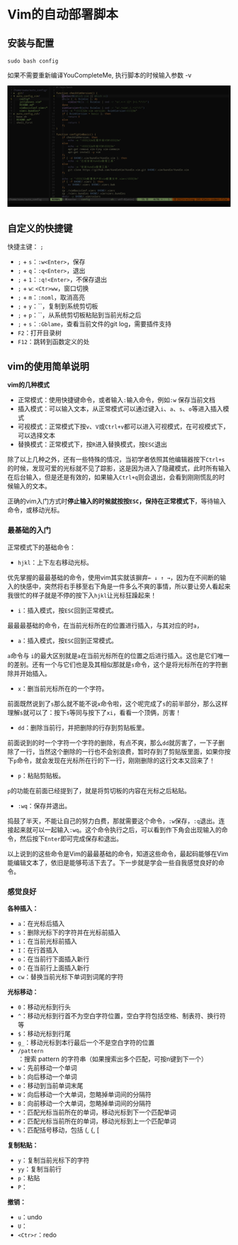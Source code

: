 # Vim的自动部署脚本

## 安装与配置

`sudo bash config`

如果不需要重新编译YouCompleteMe, 执行脚本的时候输入参数 -v

![我的vim](./vim.png)

## 自定义的快捷键

快捷主键： `;`

- `;` + `s`：`:w<Enter>`，保存
- `;` + `q`：`:q<Enter>`，退出
- `;` + `1`：`:q!<Enter>`，不保存退出
- `;` + `w`: `<Ctr>ww`，窗口切换
- `;` + `m`：`:noml`，取消高亮
- `;` + `y`：``，复制到系统剪切板
- `;` + `p`：``，从系统剪切板粘贴到当前光标之后
- `;` + `s`：`:Gblame`，查看当前文件的git log，需要插件支持
- `F2`：打开目录树
- `F12`：跳转到函数定义的处

## vim的使用简单说明

**vim的几种模式**

- 正常模式：使用快捷键命令，或者输入`:`输入命令，例如`:w` 保存当前文档
- 插入模式：可以输入文本，从正常模式可以通过键入`i`、`a`、`s`、`o`等进入插入模式
- 可视模式：正常模式下按`v`、`V`或`Ctrl+v`都可以进入可视模式，在可视模式下，可以选择文本
- 替换模式：正常模式下，按`R`进入替换模式，按`ESC`退出

除了以上几种之外，还有一些特殊的情况，当初学者依照其他编辑器按下`Ctrl+s`的时候，发现可爱的光标就不见了踪影，这是因为进入了隐藏模式，此时所有输入在后台输入，但是还是有效的，如果输入`Ctrl+q`则会退出，会看到刚刚慌乱的时候输入的文本。

正确的vim入门方式时**停止输入的时候就按按`ESC`，保持在正常模式下**，等待输入命令，或移动光标。

### 最基础的入门


正常模式下的基础命令：

- `hjkl`：上下左右移动光标。

优先掌握的最最基础的命令，使用vim其实就该摒弃`← ↓ ↑ →`，因为在不间断的输入的快感中，突然将右手移至右下角是一件多么不爽的事情，所以要让旁人看起来我很忙的样子就是不停的按下入`hjkl`让光标狂躁起来！

- `i`：插入模式，按`ESC`回到正常模式。

最最最基础的命令，在当前光标所在的位置进行插入，与其对应的时`a`，

- `a`：插入模式，按`ESC`回到正常模式。

`a`命令与 `i`的最大区别就是`a`在当前光标所在的位置之后进行插入。这也是它们唯一的差别。还有一个与它们也是及其相似那就是`s`命令，这个是将光标所在的字符删除并开始插入。

- `x`：删当前光标所在的一个字符。

前面既然说到了`s`那么就不能不说`x`命令啦，这个呢完成了`s`的前半部分，那么这样理解`s`就可以了：按下`s`等同与按下了`xi`，看看一个顶俩，厉害！

- `dd`：删除当前行，并把删除的行存到剪贴板里。

前面说到的时一个字符一个字符的删除，有点不爽，那么`dd`就厉害了，一下子删除了一行，当然这个删除的一行也不会别浪费，暂时存到了剪贴版里面，如果你按下`p`命令，就会发现在光标所在行的下一行，刚刚删除的这行文本又回来了！

- `p`：粘贴剪贴板。

`p`的功能在前面已经提到了，就是将剪切板的内容在光标之后粘贴。

- `:wq`：保存并退出。

捣鼓了半天，不能让自己的努力白费，那就需要这个命令，`:w`保存，`:q`退出。连接起来就可以一起输入`:wq`。这个命令执行之后，可以看到作下角会出现输入的命令，然后按下`Enter`即可完成保存和退出。

以上说到的这些命令是Vim的最最基础的命令，知道这些命令，最起码能够在Vim能编辑文本了，依旧是能够苟活下去了。下一步就是学会一些自我感觉良好的命令。

### 感觉良好

**各种插入：**

- `a`：在光标后插入
- `s`：删除光标下的字符并在光标前插入
- `i`：在当前光标前插入
- `I`：在行首插入
- `o`：在当前行下面插入新行
- `O`：在当前行上面插入新行
- `cw`：替换当前光标下单词到词尾的字符

**光标移动：**

- `0`：移动光标到行头
- `^`：移动光标到行首不为空白字符位置，空白字符包括空格、制表符、换行符等
- `$`：移动光标到行尾
- `g_`：移动光标到本行最后一个不是空白字符的位置
- `/pattern`：搜索 pattern 的字符串（如果搜索出多个匹配，可按n键到下一个）
- `w`：先前移动一个单词
- `b`：向后移动一个单词
- `e`：移动到当前单词末尾
- `W`：向后移动一个大单词，忽略掉单词间的分隔符
- `B`：向前移动一个大单词，忽略掉单词间的分隔符
- `*`：匹配光标当前所在的单词，移动光标到下一个匹配单词
- `#`：匹配光标当前所在的单词，移动光标到上一个匹配单词
- `%`：匹配括号移动，包括 (, {, [

**复制粘贴：**

- `y`：复制当前光标下的字符
- `yy`：复制当前行
- `p`：粘贴
- `P`：

**撤销：**

- `u`：undo
- `U`：
- `<Ctr>r`：redo
